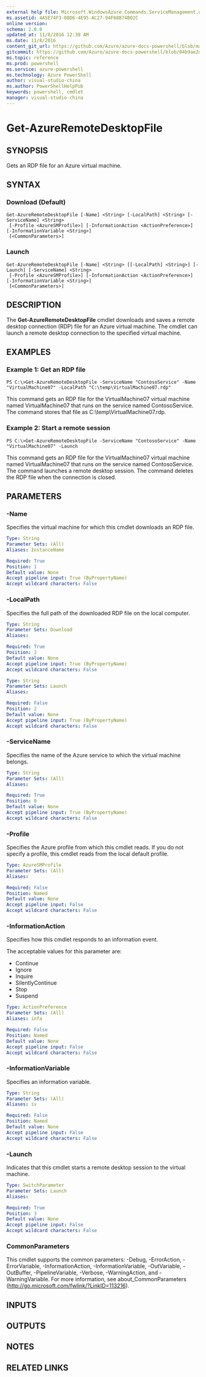 ```yaml
---
external help file: Microsoft.WindowsAzure.Commands.ServiceManagement.dll-Help.xml
ms.assetid: 4A5E74F3-08D6-4E95-AC27-94F68B74B02C
online version: 
schema: 2.0.0
updated_at: 11/8/2016 12:38 AM
ms.date: 11/8/2016
content_git_url: https://github.com/Azure/azure-docs-powershell/blob/master/azureps-cmdlets-docs/ServiceManagement/Azure.Service/v3.1.0/Get-AzureRemoteDesktopFile.md
gitcommit: https://github.com/Azure/azure-docs-powershell/blob/04b9ae2d1c44a3ada330f570237886794cede893/azureps-cmdlets-docs/ServiceManagement/Azure.Service/v3.1.0/Get-AzureRemoteDesktopFile.md
ms.topic: reference
ms.prod: powershell
ms.service: azure-powershell
ms.technology: Azure PowerShell
author: visual-studio-china
ms.author: PowerShellHelpPub
keywords: powershell, cmdlet
manager: visual-studio-china
---
```


# Get-AzureRemoteDesktopFile

## SYNOPSIS
Gets an RDP file for an Azure virtual machine.

## SYNTAX

### Download (Default)
```
Get-AzureRemoteDesktopFile [-Name] <String> [-LocalPath] <String> [-ServiceName] <String>
 [-Profile <AzureSMProfile>] [-InformationAction <ActionPreference>] [-InformationVariable <String>]
 [<CommonParameters>]
```

### Launch
```
Get-AzureRemoteDesktopFile [-Name] <String> [[-LocalPath] <String>] [-Launch] [-ServiceName] <String>
 [-Profile <AzureSMProfile>] [-InformationAction <ActionPreference>] [-InformationVariable <String>]
 [<CommonParameters>]
```

## DESCRIPTION
The **Get-AzureRemoteDesktopFile** cmdlet downloads and saves a remote desktop connection (RDP) file for an Azure virtual machine.
The cmdlet can launch a remote desktop connection to the specified virtual machine.

## EXAMPLES

### Example 1: Get an RDP file
```
PS C:\>Get-AzureRemoteDesktopFile -ServiceName "ContosoService" -Name "VirtualMachine07" -LocalPath "C:\temp\VirtualMachine07.rdp"
```

This command gets an RDP file for the VirtualMachine07 virtual machine named VirtualMachine07 that runs on the service named ContosoService.
The command stores that file as C:\temp\VirtualMachine07.rdp.

### Example 2: Start a remote session
```
PS C:\>Get-AzureRemoteDesktopFile -ServiceName "ContosoService" -Name "VirtualMachine07" -Launch
```

This command gets an RDP file for the VirtualMachine07 virtual machine named VirtualMachine07 that runs on the service named ContosoService.
The command launches a remote desktop session.
The command deletes the RDP file when the connection is closed.

## PARAMETERS

### -Name
Specifies the virtual machine for which this cmdlet downloads an RDP file.

```yaml
Type: String
Parameter Sets: (All)
Aliases: InstanceName

Required: True
Position: 1
Default value: None
Accept pipeline input: True (ByPropertyName)
Accept wildcard characters: False
```

### -LocalPath
Specifies the full path of the downloaded RDP file on the local computer.

```yaml
Type: String
Parameter Sets: Download
Aliases: 

Required: True
Position: 2
Default value: None
Accept pipeline input: True (ByPropertyName)
Accept wildcard characters: False
```

```yaml
Type: String
Parameter Sets: Launch
Aliases: 

Required: False
Position: 2
Default value: None
Accept pipeline input: True (ByPropertyName)
Accept wildcard characters: False
```

### -ServiceName
Specifies the name of the Azure service to which the virtual machine belongs.

```yaml
Type: String
Parameter Sets: (All)
Aliases: 

Required: True
Position: 0
Default value: None
Accept pipeline input: True (ByPropertyName)
Accept wildcard characters: False
```

### -Profile
Specifies the Azure profile from which this cmdlet reads.
If you do not specify a profile, this cmdlet reads from the local default profile.

```yaml
Type: AzureSMProfile
Parameter Sets: (All)
Aliases: 

Required: False
Position: Named
Default value: None
Accept pipeline input: False
Accept wildcard characters: False
```

### -InformationAction
Specifies how this cmdlet responds to an information event.

The acceptable values for this parameter are:

- Continue
- Ignore
- Inquire
- SilentlyContinue
- Stop
- Suspend

```yaml
Type: ActionPreference
Parameter Sets: (All)
Aliases: infa

Required: False
Position: Named
Default value: None
Accept pipeline input: False
Accept wildcard characters: False
```

### -InformationVariable
Specifies an information variable.

```yaml
Type: String
Parameter Sets: (All)
Aliases: iv

Required: False
Position: Named
Default value: None
Accept pipeline input: False
Accept wildcard characters: False
```

### -Launch
Indicates that this cmdlet starts a remote desktop session to the virtual machine.

```yaml
Type: SwitchParameter
Parameter Sets: Launch
Aliases: 

Required: True
Position: 3
Default value: None
Accept pipeline input: False
Accept wildcard characters: False
```

### CommonParameters
This cmdlet supports the common parameters: -Debug, -ErrorAction, -ErrorVariable, -InformationAction, -InformationVariable, -OutVariable, -OutBuffer, -PipelineVariable, -Verbose, -WarningAction, and -WarningVariable. For more information, see about_CommonParameters (http://go.microsoft.com/fwlink/?LinkID=113216).

## INPUTS

## OUTPUTS

## NOTES

## RELATED LINKS

